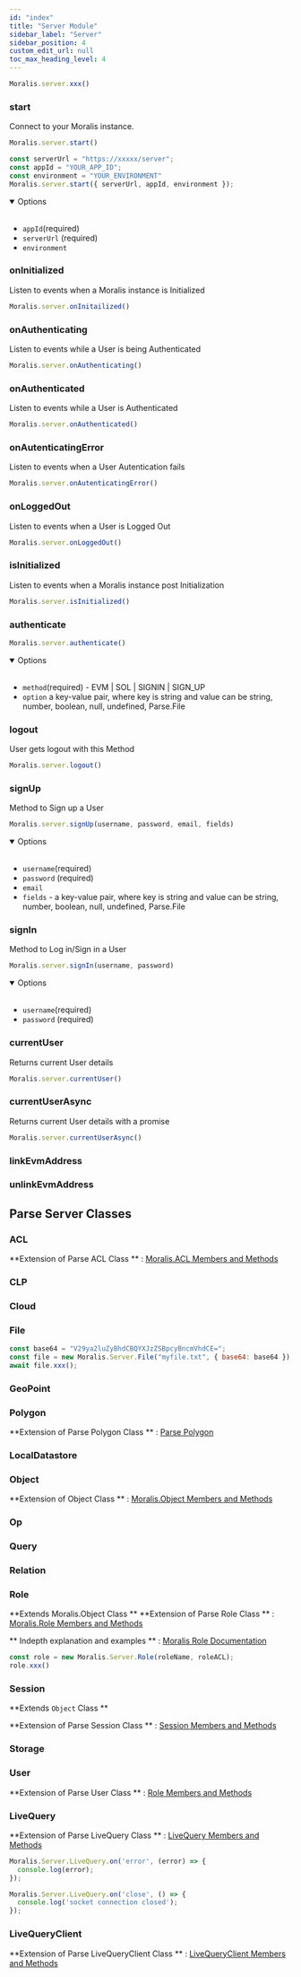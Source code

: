 ```yaml
---
id: "index"
title: "Server Module"
sidebar_label: "Server"
sidebar_position: 4
custom_edit_url: null
toc_max_heading_level: 4
---
```


```js
Moralis.server.xxx()
```
### start

Connect to your Moralis instance.

```js
Moralis.server.start()
```

```js
const serverUrl = "https://xxxxx/server";
const appId = "YOUR_APP_ID";
const environment = "YOUR_ENVIRONMENT"
Moralis.server.start({ serverUrl, appId, environment });
```
<details open><summary>Options</summary><br/>

- `appId`(required)
- `serverUrl` (required)
- `environment`

### onInitialized

Listen to events when a Moralis instance is Initialized

```js
Moralis.server.onInitailized()
```

### onAuthenticating

Listen to events while a User is being Authenticated

```js
Moralis.server.onAuthenticating()
```
### onAuthenticated

Listen to events while a User is Authenticated

```js
Moralis.server.onAuthenticated()
```

### onAutenticatingError

Listen to events when a User Autentication fails

```js
Moralis.server.onAutenticatingError()
```

### onLoggedOut

Listen to events when a User is Logged Out

```js
Moralis.server.onLoggedOut()
```

### isInitialized

Listen to events when a Moralis instance post Initialization
```js
Moralis.server.isInitialized()
```

### authenticate

```js
Moralis.server.authenticate()
```
<details open><summary>Options</summary><br/>

- `method`(required) - EVM | SOL | SIGNIN | SIGN_UP 
-  `option` a key-value pair, where key is string and value can be string, number, boolean, null, undefined, Parse.File

### logout

User gets logout with this Method

```js
Moralis.server.logout()
```

### signUp
Method to Sign up a User


```js
Moralis.server.signUp(username, password, email, fields)
```
<details open><summary>Options</summary><br/>

- `username`(required)
- `password` (required)
- `email`
- `fields` - a key-value pair, where key is string and value can be string, number, boolean, null, undefined, Parse.File


### signIn

Method to Log in/Sign in a User

```js
Moralis.server.signIn(username, password)
```
<details open><summary>Options</summary><br/>

- `username`(required)
- `password` (required)

### currentUser

Returns current User details

```js
Moralis.server.currentUser()
```

### currentUserAsync

Returns current User details with a promise

```js
Moralis.server.currentUserAsync()
```

### linkEvmAddress
### unlinkEvmAddress

## Parse Server Classes
### ACL
**Extension of Parse ACL Class ** : [Moralis.ACL Members and Methods ](https://parseplatform.org/Parse-SDK-JS/api/master/Parse.ACL.html)
### CLP

### Cloud
### File
```js
const base64 = "V29ya2luZyBhdCBQYXJzZSBpcyBncmVhdCE=";
const file = new Moralis.Server.File("myfile.txt", { base64: base64 });
await file.xxx();
```

### GeoPoint
### Polygon
**Extension of Parse Polygon Class ** : [Parse Polygon ](https://parseplatform.org/Parse-SDK-JS/api/master/Parse.Polygon.html)
### LocalDatastore
### Object
**Extension of Object Class ** : [Moralis.Object Members and Methods ](https://parseplatform.org/Parse-SDK-JS/api/master/Parse.Object.html)
### Op
### Query
### Relation
### Role
**Extends Moralis.Object Class **
**Extension of Parse Role Class ** : [Moralis.Role Members and Methods ](https://parseplatform.org/Parse-SDK-JS/api/master/Parse.Role.html)

** Indepth explanation and examples ** : [Moralis Role Documentation](https://docs.moralis.io/moralis-dapp/database/roles)

```js
const role = new Moralis.Server.Role(roleName, roleACL);
role.xxx() 
```

### Session
**Extends `Object` Class **

**Extension of Parse Session Class ** : [Session Members and Methods ](https://parseplatform.org/Parse-SDK-JS/api/master/Parse.Session.html)

### Storage

### User
**Extension of Parse User Class ** : [Role Members and Methods ](https://parseplatform.org/Parse-SDK-JS/api/master/Parse.User.html)

### LiveQuery
**Extension of Parse LiveQuery Class ** : [LiveQuery Members and Methods ](https://parseplatform.org/Parse-SDK-JS/api/master/Parse.LiveQuery.html)

```js
Moralis.Server.LiveQuery.on('error', (error) => {
  console.log(error);
});

Moralis.Server.LiveQuery.on('close', () => {
  console.log('socket connection closed');
});
```
### LiveQueryClient
**Extension of Parse LiveQueryClient Class ** : [LiveQueryClient Members and Methods ](https://parseplatform.org/Parse-SDK-JS/api/master/Parse.LiveQueryClient.html)


